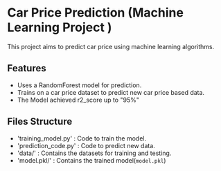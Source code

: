 # Car Price Prediction (Machine Learning Project <Regression>)

This project aims to predict car price using machine learning algorithms.

## Features
- Uses a RandomForest model for prediction.
- Trains on a car price dataset to predict new car price based data.
- The Model achieved r2_score up to "95%"

## Files Structure
- 'training_model.py'  : Code to train the model.
- 'prediction_code.py' : Code to predict new data.
- 'data/'              : Contains the datasets for training and testing.
- 'model.pkl/'         : Contains the trained model(`model.pkl`)